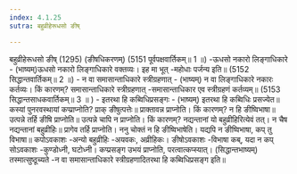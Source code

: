 ```yaml
---
index: 4.1.25
sutra: बहुव्रीहेरूधसो ङीष्

---
```

बहुव्रीहेरूधसो ङीष् (1295) (ङीषधिकरणम्) (5151 पूर्वपक्षवार्तिकम्॥ 1 ॥) -ऊधसो नकारो लिङ्गाधिकारे - (भाष्यम्)ऊधसो नकारो लिङ्गाधिकारे वक्तव्यः। इह मा भूत् -महोधाः पर्जन्य इति॥ (5152 सिद्धान्तवार्तिकम्॥ 2 ॥) - न वा समासान्ताधिकारे स्त्रीग्रहणात् - (भाष्यम्) न वा लिङ्गाधिकारे नकारः कर्तव्यः। किं कारणम्? समासान्ताधिकारे स्त्रीग्रहणात् -समासान्ताधिकार एव स्त्रीग्रहणं कर्तव्यम्॥ (5153 सिद्धान्तसाधकवार्तिकम्॥ 3 ॥ ) - इतरथा हि कब्विधिप्रसङ्गः - (भाष्यम्) इतरथा हि कब्विधिः प्रसज्येत॥ कस्यां पुनरवस्थायां कप्प्राप्नोति? प्राक् ङीषुत्पत्तेः॥ प्राक्तावन्न प्राप्नोति। किं कारणम्? न हि ङीष्विभाषा॥ उत्पन्ने तर्हि ङीषि प्राप्नोति॥ उत्पन्ने चापि न प्राप्नोति। किं कारणम्? नद्यन्तानां यो बहुव्रीहिरित्येवं तत्। न चैष नद्यन्तानां बहुव्रीहिः॥ प्रागेव तर्हि प्राप्नोति। ननु चोक्तं न हि ङीष्विभाषेति। यद्यपि न ङीष्विभाषा, कप् तु विभाषा॥ कपोऽवकाशः -अन्यो बहुव्रीहिः -अयवकः, अव्रीहिकः। ङीषोऽवकाशः -विभाषा कब्, यदा न कप् सोऽवकाशः -कुण्डोध्नी, घटोध्नी। कप्प्रसङ्ग उभयं प्राप्नोति, परत्वात्कप्स्यात्। (सिद्धान्तभाष्यम्) तस्मात्सुष्ठूच्यते -न वा समासान्ताधिकारे स्त्रीग्रहणादितरथा हि कब्विधिप्रसङ्ग इति॥